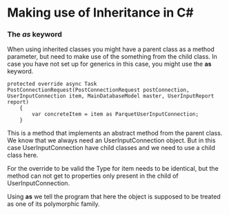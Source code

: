 # Making use of Inheritance in C#


### The *as* keyword

When using inherited classes you might have a parent class as a method parameter, but need to make use of the something from the child class. In case you have not set up for generics in this case, you might use the **as** keyword.

```
protected override async Task PostConnectionRequest(PostConnectionRequest postConnection, UserInputConnection item, MainDatabaseModel master, UserInputReport report)
    {
        var concreteItem = item as ParquetUserInputConnection;
    }
```

This is a method that implements an abstract method from the parent class. We know that we always need an UserInputConnection object. But in this case UserInputConnection have child classes and we need to use a child class here.

For the override to be valid the Type for item needs to be identical, but the method can not get to properties only present in the child of UserInputConnection.  

Using **as** we tell the program that here the object is supposed to be treated as one of its polymorphic family.